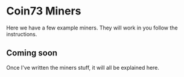 # Coin73 Miners

Here we have a few example miners. They will work in you follow the instructions.

## Coming soon

Once I've written the miners stuff, it will all be explained here.
